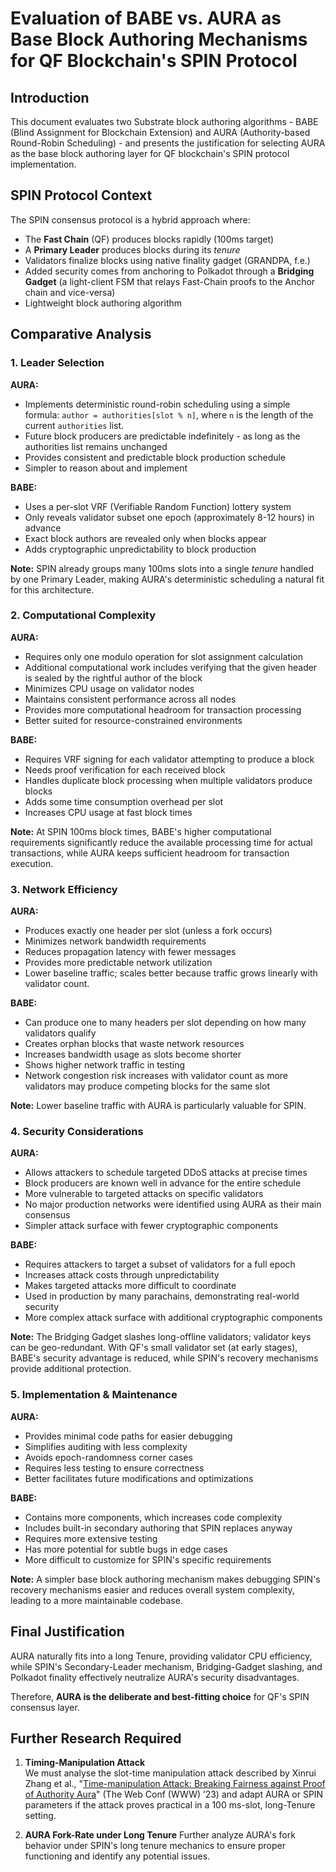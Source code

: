 # Evaluation of BABE vs. AURA as Base Block Authoring Mechanisms for QF Blockchain's SPIN Protocol

## Introduction

This document evaluates two Substrate block authoring algorithms - BABE (Blind Assignment for Blockchain Extension) and AURA (Authority-based Round-Robin Scheduling) - and presents the justification for selecting AURA as the base block authoring layer for QF blockchain's SPIN protocol implementation.

## SPIN Protocol Context

The SPIN consensus protocol is a hybrid approach where:
- The **Fast Chain** (QF) produces blocks rapidly (100ms target)
- A **Primary Leader** produces blocks during its _tenure_
- Validators finalize blocks using native finality gadget (GRANDPA, f.e.)
- Added security comes from anchoring to Polkadot through a **Bridging Gadget** (a light-client FSM that relays Fast-Chain proofs to the Anchor chain and vice-versa)
- Lightweight block authoring algorithm

## Comparative Analysis

### 1. Leader Selection

**AURA:**
- Implements deterministic round-robin scheduling using a simple formula: `author = authorities[slot % n]`, where `n` is the length of the current `authorities` list.
- Future block producers are predictable indefinitely - as long as the authorities list remains unchanged
- Provides consistent and predictable block production schedule
- Simpler to reason about and implement

**BABE:**
- Uses a per-slot VRF (Verifiable Random Function) lottery system
- Only reveals validator subset one epoch (approximately 8-12 hours) in advance
- Exact block authors are revealed only when blocks appear
- Adds cryptographic unpredictability to block production

**Note:** SPIN already groups many 100ms slots into a single _tenure_ handled by one Primary Leader, making AURA's deterministic scheduling a natural fit for this architecture.

### 2. Computational Complexity

**AURA:**
- Requires only one modulo operation for slot assignment calculation
- Additional computational work includes verifying that the given header is sealed by the rightful author of the block
- Minimizes CPU usage on validator nodes
- Maintains consistent performance across all nodes
- Provides more computational headroom for transaction processing
- Better suited for resource-constrained environments

**BABE:**
- Requires VRF signing for each validator attempting to produce a block
- Needs proof verification for each received block
- Handles duplicate block processing when multiple validators produce blocks
- Adds some time consumption overhead per slot
- Increases CPU usage at fast block times

**Note:** At SPIN 100ms block times, BABE's higher computational requirements significantly reduce the available processing time for actual transactions, while AURA keeps sufficient headroom for transaction execution.

### 3. Network Efficiency

**AURA:**
- Produces exactly one header per slot (unless a fork occurs)
- Minimizes network bandwidth requirements
- Reduces propagation latency with fewer messages
- Provides more predictable network utilization
- Lower baseline traffic; scales better because traffic grows linearly with validator count.

**BABE:**
- Can produce one to many headers per slot depending on how many validators qualify
- Creates orphan blocks that waste network resources
- Increases bandwidth usage as slots become shorter
- Shows higher network traffic in testing
- Network congestion risk increases with validator count as more validators may produce competing blocks for the same slot

**Note:** Lower baseline traffic with AURA is particularly valuable for SPIN.

### 4. Security Considerations

**AURA:**
- Allows attackers to schedule targeted DDoS attacks at precise times
- Block producers are known well in advance for the entire schedule
- More vulnerable to targeted attacks on specific validators
- No major production networks were identified using AURA as their main consensus
- Simpler attack surface with fewer cryptographic components

**BABE:**
- Requires attackers to target a subset of validators for a full epoch
- Increases attack costs through unpredictability
- Makes targeted attacks more difficult to coordinate
- Used in production by many parachains, demonstrating real-world security
- More complex attack surface with additional cryptographic components

**Note:** The Bridging Gadget slashes long-offline validators; validator keys can be geo-redundant. With QF's small validator set (at early stages), BABE's security advantage is reduced, while SPIN's recovery mechanisms provide additional protection.

### 5. Implementation & Maintenance

**AURA:**
- Provides minimal code paths for easier debugging
- Simplifies auditing with less complexity
- Avoids epoch-randomness corner cases
- Requires less testing to ensure correctness
- Better facilitates future modifications and optimizations

**BABE:**
- Contains more components, which increases code complexity
- Includes built-in secondary authoring that SPIN replaces anyway
- Requires more extensive testing
- Has more potential for subtle bugs in edge cases
- More difficult to customize for SPIN's specific requirements

**Note:** A simpler base block authoring mechanism makes debugging SPIN's recovery mechanisms easier and reduces overall system complexity, leading to a more maintainable codebase.

## Final Justification

AURA naturally fits into a long Tenure, providing validator CPU efficiency, while SPIN's Secondary-Leader mechanism, Bridging-Gadget slashing, and Polkadot finality effectively neutralize AURA's security disadvantages.

Therefore, **AURA is the deliberate and best-fitting choice** for QF's SPIN consensus layer.

## Further Research Required

1. **Timing-Manipulation Attack**  
   We must analyse the slot-time manipulation attack described by Xinrui Zhang et al., "[Time-manipulation Attack: Breaking Fairness against Proof of Authority Aura](https://fififish.github.io/sisiduan/files/time-www23-compressed.pdf)" (The Web Conf (WWW) ’23) and adapt AURA or SPIN parameters if the attack proves practical in a 100 ms-slot, long-Tenure setting.

2. **AURA Fork-Rate under Long Tenure** 
    Further analyze AURA's fork behavior under SPIN's long tenure mechanics to ensure proper functioning and identify any potential issues.